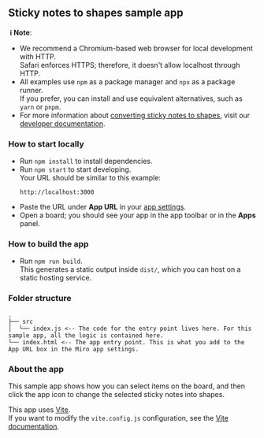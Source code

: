 ## Sticky notes to shapes sample app

**&nbsp;ℹ&nbsp;Note**:

- We recommend a Chromium-based web browser for local development with HTTP. \
  Safari enforces HTTPS; therefore, it doesn't allow localhost through HTTP.
- All examples use `npm` as a package manager and `npx` as a package runner. \
  If you prefer, you can install and use equivalent alternatives, such as `yarn` or `pnpm`.
- For more information about [converting sticky notes to shapes](https://developers.miro.com/docs/converting-sticky-notes-to-shapes), visit our [developer documentation](https://developers.miro.com).

### How to start locally

- Run `npm install` to install dependencies.
- Run `npm start` to start developing. \
  Your URL should be similar to this example:
  ```
  http://localhost:3000
  ```
- Paste the URL under **App URL** in your [app settings](https://developers.miro.com/docs/build-your-first-hello-world-app#step-2-create-your-app-in-miro).
- Open a board; you should see your app in the app toolbar or in the **Apps** panel.

### How to build the app

- Run `npm run build`. \
  This generates a static output inside `dist/`, which you can host on a static hosting service.

### Folder structure

```
.
├── src
│  └── index.js <-- The code for the entry point lives here. For this sample app, all the logic is contained here.
└── index.html <-- The app entry point. This is what you add to the App URL box in the Miro app settings.
```

### About the app

This sample app shows how you can select items on the board, and then click the app icon to change the selected sticky notes into shapes.

This app uses [Vite](https://vitejs.dev/). \
If you want to modify the `vite.config.js` configuration, see the [Vite documentation](https://vitejs.dev/guide/).
